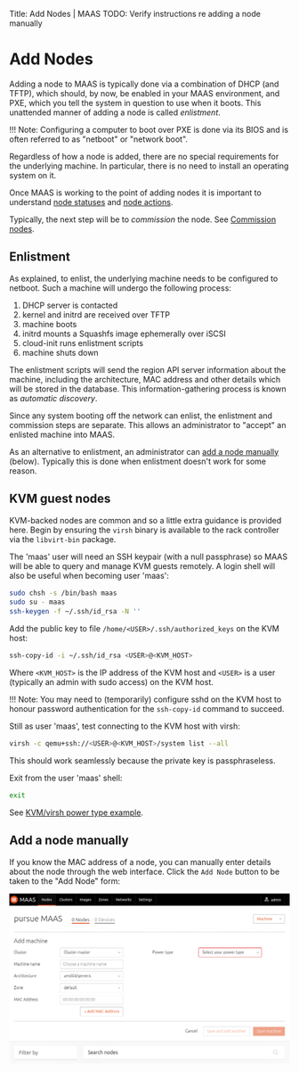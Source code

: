 Title: Add Nodes | MAAS
TODO: Verify instructions re adding a node manually


# Add Nodes

Adding a node to MAAS is typically done via a combination of DHCP (and TFTP),
which should, by now, be enabled in your MAAS environment, and PXE, which you
tell the system in question to use when it boots. This unattended manner of
adding a node is called *enlistment*.

!!! Note: Configuring a computer to boot over PXE is done via its BIOS and is
often referred to as "netboot" or "network boot".

Regardless of how a node is added, there are no special requirements for the
underlying machine. In particular, there is no need to install an operating
system on it.

Once MAAS is working to the point of adding nodes it is important to
understand [node statuses](intro-concepts.md#node-statuses) and
[node actions](intro-concepts.md#node-actions).

Typically, the next step will be to *commission* the node. See
[Commission nodes](installconfig-commission-nodes.md).


## Enlistment

As explained, to enlist, the underlying machine needs to be configured to
netboot. Such a machine will undergo the following process:

1. DHCP server is contacted
1. kernel and initrd are received over TFTP
1. machine boots
1. initrd mounts a Squashfs image ephemerally over iSCSI
1. cloud-init runs enlistment scripts
1. machine shuts down

The enlistment scripts will send the region API server information about the
machine, including the architecture, MAC address and other details which will
be stored in the database. This information-gathering process is known as
*automatic discovery*.

Since any system booting off the network can enlist, the enlistment and
commission steps are separate. This allows an administrator to "accept" an
enlisted machine into MAAS.

As an alternative to enlistment, an administrator can
[add a node manually](#add-a-node-manually) (below). Typically this is done
when enlistment doesn't work for some reason.


## KVM guest nodes

KVM-backed nodes are common and so a little extra guidance is provided here.
Begin by ensuring the `virsh` binary is available to the rack controller via
the `libvirt-bin` package.

The 'maas' user will need an SSH keypair (with a null passphrase) so MAAS will
be able to query and manage KVM guests remotely. A login shell will also be
useful when becoming user 'maas':

```bash
sudo chsh -s /bin/bash maas
sudo su - maas
ssh-keygen -f ~/.ssh/id_rsa -N ''
```

Add the public key to file `/home/<USER>/.ssh/authorized_keys` on the KVM host:

```bash
ssh-copy-id -i ~/.ssh/id_rsa <USER>@<KVM_HOST>
```

Where `<KVM_HOST>` is the IP address of the KVM host and `<USER>` is a user
(typically an admin with sudo access) on the KVM host.

!!! Note: You may need to (temporarily) configure sshd on the KVM host to
honour password authentication for the `ssh-copy-id` command to succeed.

Still as user 'maas', test connecting to the KVM host with virsh:

```bash
virsh -c qemu+ssh://<USER>@<KVM_HOST>/system list --all
```

This should work seamlessly because the private key is passphraseless.

Exit from the user 'maas' shell:

```bash
exit
```

See
[KVM/virsh power type example](installconfig-power-types.md#example:-virsh-(kvm)-power-type).


## Add a node manually

If you know the MAC address of a node, you can manually enter details about
the node through the web interface. Click the `Add Node` button to be taken to
the "Add Node" form:

![image](../media/add-node.png)

<!-- MAYBE THIS CAN BE USED LATER
![qemu ssh power](../media/virsh-config.png)
->>
